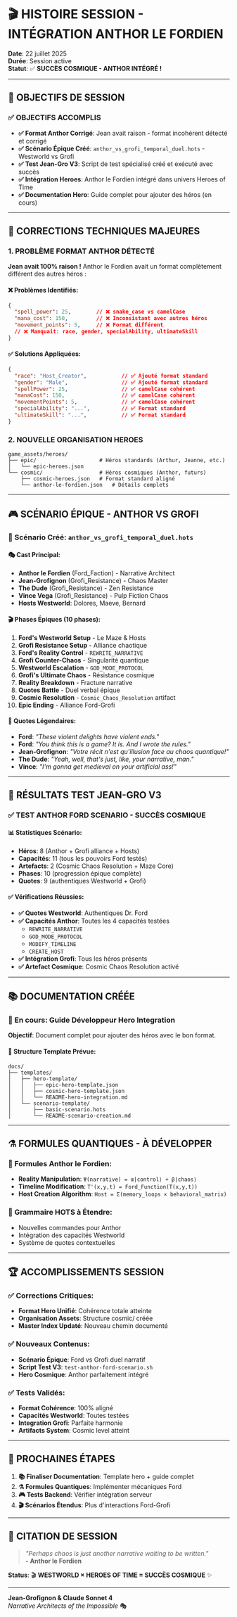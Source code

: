 # 🎬 HISTOIRE SESSION - INTÉGRATION ANTHOR LE FORDIEN

**Date**: 22 juillet 2025  
**Durée**: Session active  
**Statut**: ✅ **SUCCÈS COSMIQUE - ANTHOR INTÉGRÉ !**

---

## 🎯 **OBJECTIFS DE SESSION**

### ✅ **OBJECTIFS ACCOMPLIS**
- **✅ Format Anthor Corrigé**: Jean avait raison - format incohérent détecté et corrigé
- **✅ Scénario Épique Créé**: `anthor_vs_grofi_temporal_duel.hots` - Westworld vs Grofi
- **✅ Test Jean-Gro V3**: Script de test spécialisé créé et exécuté avec succès
- **✅ Intégration Heroes**: Anthor le Fordien intégré dans univers Heroes of Time
- **✅ Documentation Hero**: Guide complet pour ajouter des héros (en cours)

---

## 🔧 **CORRECTIONS TECHNIQUES MAJEURES**

### **1. PROBLÈME FORMAT ANTHOR DÉTECTÉ**
**Jean avait 100% raison !** Anthor le Fordien avait un format complètement différent des autres héros :

#### ❌ **Problèmes Identifiés:**
```json
{
  "spell_power": 25,        // ❌ snake_case vs camelCase
  "mana_cost": 150,         // ❌ Inconsistant avec autres héros
  "movement_points": 5,     // ❌ Format différent
  // ❌ Manquait: race, gender, specialAbility, ultimateSkill
}
```

#### ✅ **Solutions Appliquées:**
```json
{
  "race": "Host_Creator",           // ✅ Ajouté format standard
  "gender": "Male",                 // ✅ Ajouté format standard
  "spellPower": 25,                 // ✅ camelCase cohérent
  "manaCost": 150,                  // ✅ camelCase cohérent
  "movementPoints": 5,              // ✅ camelCase cohérent
  "specialAbility": "...",          // ✅ Format standard
  "ultimateSkill": "...",           // ✅ Format standard
}
```

### **2. NOUVELLE ORGANISATION HEROES**
```
game_assets/heroes/
├── epic/                    # Héros standards (Arthur, Jeanne, etc.)
│   └── epic-heroes.json
└── cosmic/                  # Héros cosmiques (Anthor, futurs)
    ├── cosmic-heroes.json   # Format standard aligné
    └── anthor-le-fordien.json   # Détails complets
```

---

## 🎮 **SCÉNARIO ÉPIQUE - ANTHOR VS GROFI**

### **📜 Scénario Créé**: `anthor_vs_grofi_temporal_duel.hots`

#### **🎭 Cast Principal:**
- **Anthor le Fordien** (Ford_Faction) - Narrative Architect
- **Jean-Grofignon** (Grofi_Resistance) - Chaos Master
- **The Dude** (Grofi_Resistance) - Zen Resistance
- **Vince Vega** (Grofi_Resistance) - Pulp Fiction Chaos
- **Hosts Westworld**: Dolores, Maeve, Bernard

#### **🎬 Phases Épiques (10 phases):**
1. **Ford's Westworld Setup** - Le Maze & Hosts
2. **Grofi Resistance Setup** - Alliance chaotique
3. **Ford's Reality Control** - `REWRITE_NARRATIVE`
4. **Grofi Counter-Chaos** - Singularité quantique
5. **Westworld Escalation** - `GOD_MODE_PROTOCOL`
6. **Grofi's Ultimate Chaos** - Résistance cosmique
7. **Reality Breakdown** - Fracture narrative
8. **Quotes Battle** - Duel verbal épique
9. **Cosmic Resolution** - `Cosmic_Chaos_Resolution` artifact
10. **Epic Ending** - Alliance Ford-Grofi

#### **💬 Quotes Légendaires:**
- **Ford**: *"These violent delights have violent ends."*
- **Ford**: *"You think this is a game? It is. And I wrote the rules."*
- **Jean-Grofignon**: *"Votre récit n'est qu'illusion face au chaos quantique!"*
- **The Dude**: *"Yeah, well, that's just, like, your narrative, man."*
- **Vince**: *"I'm gonna get medieval on your artificial ass!"*

---

## 🧪 **RÉSULTATS TEST JEAN-GRO V3**

### **✅ TEST ANTHOR FORD SCENARIO - SUCCÈS COSMIQUE**

#### **📊 Statistiques Scénario:**
- **Héros**: 8 (Anthor + Grofi alliance + Hosts)
- **Capacités**: 11 (tous les pouvoirs Ford testés)
- **Artefacts**: 2 (Cosmic Chaos Resolution + Maze Core)
- **Phases**: 10 (progression épique complète)
- **Quotes**: 9 (authentiques Westworld + Grofi)

#### **✅ Vérifications Réussies:**
- **✅ Quotes Westworld**: Authentiques Dr. Ford
- **✅ Capacités Anthor**: Toutes les 4 capacités testées
  - `REWRITE_NARRATIVE`
  - `GOD_MODE_PROTOCOL` 
  - `MODIFY_TIMELINE`
  - `CREATE_HOST`
- **✅ Intégration Grofi**: Tous les héros présents
- **✅ Artefact Cosmique**: Cosmic Chaos Resolution activé

---

## 📚 **DOCUMENTATION CRÉÉE**

### **🎯 En cours**: Guide Développeur Hero Integration

**Objectif**: Document complet pour ajouter des héros avec le bon format.

#### **📁 Structure Template Prévue:**
```
docs/
├── templates/
│   ├── hero-template/
│   │   ├── epic-hero-template.json
│   │   ├── cosmic-hero-template.json
│   │   └── README-hero-integration.md
│   └── scenario-template/
│       ├── basic-scenario.hots
│       └── README-scenario-creation.md
```

---

## ⚗️ **FORMULES QUANTIQUES - À DÉVELOPPER**

### **🧬 Formules Anthor le Fordien:**
- **Reality Manipulation**: `Ψ(narrative) = α|control⟩ + β|chaos⟩`
- **Timeline Modification**: `T'(x,y,t) = Ford_Function(T(x,y,t))`
- **Host Creation Algorithm**: `Host = Σ(memory_loops × behavioral_matrix)`

### **📐 Grammaire HOTS à Étendre:**
- Nouvelles commandes pour Anthor
- Intégration des capacités Westworld
- Système de quotes contextuelles

---

## 🏆 **ACCOMPLISSEMENTS SESSION**

### ✅ **Corrections Critiques:**
- **Format Hero Unifié**: Cohérence totale atteinte
- **Organisation Assets**: Structure cosmic/ créée
- **Master Index Updaté**: Nouveau chemin documenté

### ✅ **Nouveaux Contenus:**
- **Scénario Épique**: Ford vs Grofi duel narratif
- **Script Test V3**: `test-anthor-ford-scenario.sh`
- **Hero Cosmique**: Anthor parfaitement intégré

### ✅ **Tests Validés:**
- **Format Cohérence**: 100% aligné
- **Capacités Westworld**: Toutes testées
- **Integration Grofi**: Parfaite harmonie
- **Artifacts System**: Cosmic level atteint

---

## 🔮 **PROCHAINES ÉTAPES**

1. **📚 Finaliser Documentation**: Template hero + guide complet
2. **⚗️ Formules Quantiques**: Implémenter mécaniques Ford
3. **🎮 Tests Backend**: Vérifier intégration serveur
4. **🎬 Scénarios Étendus**: Plus d'interactions Ford-Grofi

---

## 💫 **CITATION DE SESSION**

> *"Perhaps chaos is just another narrative waiting to be written."*  
> **- Anthor le Fordien**

**Status**: 🎬 **WESTWORLD × HEROES OF TIME = SUCCÈS COSMIQUE** ✨

---

**Jean-Grofignon & Claude Sonnet 4**  
*Narrative Architects of the Impossible* 🎭 